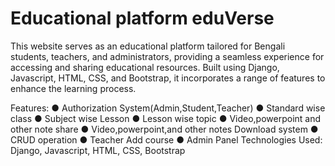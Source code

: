 # Educational platform eduVerse

This website serves as an educational platform tailored for Bengali students, teachers, and administrators, providing a seamless experience for accessing and sharing educational resources. Built using Django, Javascript, HTML, CSS, and Bootstrap, it incorporates a range of features to enhance the learning process.

Features:
● Authorization System(Admin,Student,Teacher)
● Standard wise class
● Subject wise Lesson
● Lesson wise topic
● Video,powerpoint and other note share
● Video,powerpoint,and other notes Download system
● CRUD operation
● Teacher Add course
● Admin Panel
Technologies Used: Django, Javascript, HTML, CSS, Bootstrap
